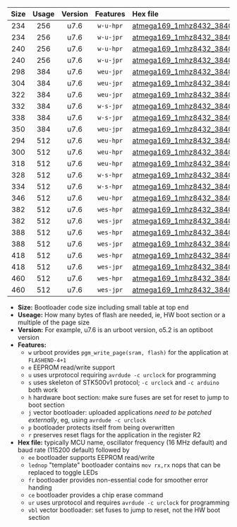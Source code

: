 |Size|Usage|Version|Features|Hex file|
|:-:|:-:|:-:|:-:|:--|
|234|256|u7.6|`w-u-hpr`|[atmega169_1mhz8432_38400bps_ur.hex](https://raw.githubusercontent.com/stefanrueger/urboot/main/bootloaders/atmega169/fcpu_1mhz8432/38400_bps/atmega169_1mhz8432_38400bps_ur.hex)|
|234|256|u7.6|`w-u-jpr`|[atmega169_1mhz8432_38400bps_ur_vbl.hex](https://raw.githubusercontent.com/stefanrueger/urboot/main/bootloaders/atmega169/fcpu_1mhz8432/38400_bps/atmega169_1mhz8432_38400bps_ur_vbl.hex)|
|240|256|u7.6|`w-u-hpr`|[atmega169_1mhz8432_38400bps_lednop_ur.hex](https://raw.githubusercontent.com/stefanrueger/urboot/main/bootloaders/atmega169/fcpu_1mhz8432/38400_bps/atmega169_1mhz8432_38400bps_lednop_ur.hex)|
|240|256|u7.6|`w-u-jpr`|[atmega169_1mhz8432_38400bps_lednop_ur_vbl.hex](https://raw.githubusercontent.com/stefanrueger/urboot/main/bootloaders/atmega169/fcpu_1mhz8432/38400_bps/atmega169_1mhz8432_38400bps_lednop_ur_vbl.hex)|
|298|384|u7.6|`weu-jpr`|[atmega169_1mhz8432_38400bps_ee_ur_vbl.hex](https://raw.githubusercontent.com/stefanrueger/urboot/main/bootloaders/atmega169/fcpu_1mhz8432/38400_bps/atmega169_1mhz8432_38400bps_ee_ur_vbl.hex)|
|304|384|u7.6|`weu-jpr`|[atmega169_1mhz8432_38400bps_ee_lednop_ur_vbl.hex](https://raw.githubusercontent.com/stefanrueger/urboot/main/bootloaders/atmega169/fcpu_1mhz8432/38400_bps/atmega169_1mhz8432_38400bps_ee_lednop_ur_vbl.hex)|
|322|384|u7.6|`weu-jpr`|[atmega169_1mhz8432_38400bps_ee_lednop_fr_ur_vbl.hex](https://raw.githubusercontent.com/stefanrueger/urboot/main/bootloaders/atmega169/fcpu_1mhz8432/38400_bps/atmega169_1mhz8432_38400bps_ee_lednop_fr_ur_vbl.hex)|
|332|384|u7.6|`w-s-jpr`|[atmega169_1mhz8432_38400bps_vbl.hex](https://raw.githubusercontent.com/stefanrueger/urboot/main/bootloaders/atmega169/fcpu_1mhz8432/38400_bps/atmega169_1mhz8432_38400bps_vbl.hex)|
|338|384|u7.6|`w-s-jpr`|[atmega169_1mhz8432_38400bps_lednop_vbl.hex](https://raw.githubusercontent.com/stefanrueger/urboot/main/bootloaders/atmega169/fcpu_1mhz8432/38400_bps/atmega169_1mhz8432_38400bps_lednop_vbl.hex)|
|350|384|u7.6|`weu-jpr`|[atmega169_1mhz8432_38400bps_ee_lednop_fr_ce_ur_vbl.hex](https://raw.githubusercontent.com/stefanrueger/urboot/main/bootloaders/atmega169/fcpu_1mhz8432/38400_bps/atmega169_1mhz8432_38400bps_ee_lednop_fr_ce_ur_vbl.hex)|
|294|512|u7.6|`weu-hpr`|[atmega169_1mhz8432_38400bps_ee_ur.hex](https://raw.githubusercontent.com/stefanrueger/urboot/main/bootloaders/atmega169/fcpu_1mhz8432/38400_bps/atmega169_1mhz8432_38400bps_ee_ur.hex)|
|300|512|u7.6|`weu-hpr`|[atmega169_1mhz8432_38400bps_ee_lednop_ur.hex](https://raw.githubusercontent.com/stefanrueger/urboot/main/bootloaders/atmega169/fcpu_1mhz8432/38400_bps/atmega169_1mhz8432_38400bps_ee_lednop_ur.hex)|
|318|512|u7.6|`weu-hpr`|[atmega169_1mhz8432_38400bps_ee_lednop_fr_ur.hex](https://raw.githubusercontent.com/stefanrueger/urboot/main/bootloaders/atmega169/fcpu_1mhz8432/38400_bps/atmega169_1mhz8432_38400bps_ee_lednop_fr_ur.hex)|
|328|512|u7.6|`w-s-hpr`|[atmega169_1mhz8432_38400bps.hex](https://raw.githubusercontent.com/stefanrueger/urboot/main/bootloaders/atmega169/fcpu_1mhz8432/38400_bps/atmega169_1mhz8432_38400bps.hex)|
|334|512|u7.6|`w-s-hpr`|[atmega169_1mhz8432_38400bps_lednop.hex](https://raw.githubusercontent.com/stefanrueger/urboot/main/bootloaders/atmega169/fcpu_1mhz8432/38400_bps/atmega169_1mhz8432_38400bps_lednop.hex)|
|346|512|u7.6|`weu-hpr`|[atmega169_1mhz8432_38400bps_ee_lednop_fr_ce_ur.hex](https://raw.githubusercontent.com/stefanrueger/urboot/main/bootloaders/atmega169/fcpu_1mhz8432/38400_bps/atmega169_1mhz8432_38400bps_ee_lednop_fr_ce_ur.hex)|
|382|512|u7.6|`wes-hpr`|[atmega169_1mhz8432_38400bps_ee.hex](https://raw.githubusercontent.com/stefanrueger/urboot/main/bootloaders/atmega169/fcpu_1mhz8432/38400_bps/atmega169_1mhz8432_38400bps_ee.hex)|
|382|512|u7.6|`wes-jpr`|[atmega169_1mhz8432_38400bps_ee_vbl.hex](https://raw.githubusercontent.com/stefanrueger/urboot/main/bootloaders/atmega169/fcpu_1mhz8432/38400_bps/atmega169_1mhz8432_38400bps_ee_vbl.hex)|
|388|512|u7.6|`wes-hpr`|[atmega169_1mhz8432_38400bps_ee_lednop.hex](https://raw.githubusercontent.com/stefanrueger/urboot/main/bootloaders/atmega169/fcpu_1mhz8432/38400_bps/atmega169_1mhz8432_38400bps_ee_lednop.hex)|
|388|512|u7.6|`wes-jpr`|[atmega169_1mhz8432_38400bps_ee_lednop_vbl.hex](https://raw.githubusercontent.com/stefanrueger/urboot/main/bootloaders/atmega169/fcpu_1mhz8432/38400_bps/atmega169_1mhz8432_38400bps_ee_lednop_vbl.hex)|
|418|512|u7.6|`wes-hpr`|[atmega169_1mhz8432_38400bps_ee_lednop_fr.hex](https://raw.githubusercontent.com/stefanrueger/urboot/main/bootloaders/atmega169/fcpu_1mhz8432/38400_bps/atmega169_1mhz8432_38400bps_ee_lednop_fr.hex)|
|418|512|u7.6|`wes-jpr`|[atmega169_1mhz8432_38400bps_ee_lednop_fr_vbl.hex](https://raw.githubusercontent.com/stefanrueger/urboot/main/bootloaders/atmega169/fcpu_1mhz8432/38400_bps/atmega169_1mhz8432_38400bps_ee_lednop_fr_vbl.hex)|
|460|512|u7.6|`wes-hpr`|[atmega169_1mhz8432_38400bps_ee_lednop_fr_ce.hex](https://raw.githubusercontent.com/stefanrueger/urboot/main/bootloaders/atmega169/fcpu_1mhz8432/38400_bps/atmega169_1mhz8432_38400bps_ee_lednop_fr_ce.hex)|
|460|512|u7.6|`wes-jpr`|[atmega169_1mhz8432_38400bps_ee_lednop_fr_ce_vbl.hex](https://raw.githubusercontent.com/stefanrueger/urboot/main/bootloaders/atmega169/fcpu_1mhz8432/38400_bps/atmega169_1mhz8432_38400bps_ee_lednop_fr_ce_vbl.hex)|

- **Size:** Bootloader code size including small table at top end
- **Useage:** How many bytes of flash are needed, ie, HW boot section or a multiple of the page size
- **Version:** For example, u7.6 is an urboot version, o5.2 is an optiboot version
- **Features:**
  + `w` urboot provides `pgm_write_page(sram, flash)` for the application at `FLASHEND-4+1`
  + `e` EEPROM read/write support
  + `u` uses urprotocol requiring `avrdude -c urclock` for programming
  + `s` uses skeleton of STK500v1 protocol; `-c urclock` and `-c arduino` both work
  + `h` hardware boot section: make sure fuses are set for reset to jump to boot section
  + `j` vector bootloader: uploaded applications *need to be patched externally*, eg, using `avrdude -c urclock`
  + `p` bootloader protects itself from being overwritten
  + `r` preserves reset flags for the application in the register R2
- **Hex file:** typically MCU name, oscillator frequency (16 MHz default) and baud rate (115200 default) followed by
  + `ee` bootloader supports EEPROM read/write
  + `lednop` "template" bootloader contains `mov rx,rx` nops that can be replaced to toggle LEDs
  + `fr` bootloader provides non-essential code for smoother error handing
  + `ce` bootloader provides a chip erase command
  + `ur` uses urprotocol and requires `avrdude -c urclock` for programming
  + `vbl` vector bootloader: set fuses to jump to reset, not the HW boot section
